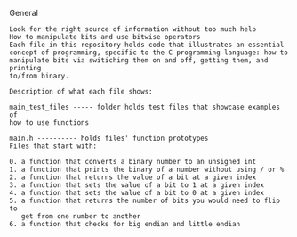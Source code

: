 General

    Look for the right source of information without too much help
    How to manipulate bits and use bitwise operators
    Each file in this repository holds code that illustrates an essential 
    concept of programming, specific to the C programming language: how to 
    manipulate bits via switiching them on and off, getting them, and printing 
    to/from binary.

    Description of what each file shows:

    main_test_files ----- folder holds test files that showcase examples of 
    how to use functions

    main.h ---------- holds files' function prototypes
    Files that start with:

    0. a function that converts a binary number to an unsigned int
    1. a function that prints the binary of a number without using / or %
    2. a function that returns the value of a bit at a given index
    3. a function that sets the value of a bit to 1 at a given index
    4. a function that sets the value of a bit to 0 at a given index
    5. a function that returns the number of bits you would need to flip to 
       get from one number to another
    6. a function that checks for big endian and little endian


